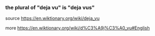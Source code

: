 ### the plural of "deja vu" is "deja vus"

source https://en.wiktionary.org/wiki/deja_vu

more https://en.wiktionary.org/wiki/d%C3%A9j%C3%A0_vu#English
